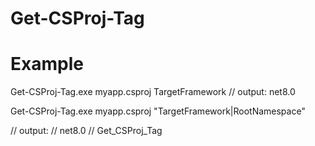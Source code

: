 # Get-CSProj-Tag

# Example

Get-CSProj-Tag.exe myapp.csproj TargetFramework
// output: net8.0

Get-CSProj-Tag.exe myapp.csproj "TargetFramework|RootNamespace"

// output: 
// net8.0
// Get_CSProj_Tag